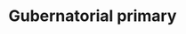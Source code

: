 ---
title: Gubernatorial primary
string_date: "Oct. 24, 2015"
clip_url: http://elections.thelensnola.org/2015/gubernatorial-primary/
image_url: /images/thumbnails/2015-10-24-election.png
image_alt: Oct. 24, 2015, election results app
deferred_image: true
description: Live election results for Louisiana's primary gubernatorial election.
repo: https://github.com/TheLens/elections
tools: GDAL/ogr2ogr, JavaScript, Leaflet, Make, Python, QGIS, S3, TopoJSON
---